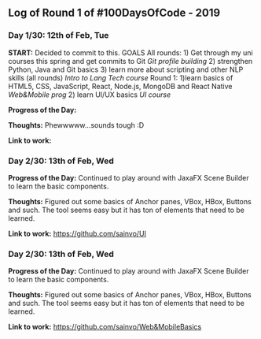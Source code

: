 
## Log of Round 1 of #100DaysOfCode - 2019

### Day 1/30: 12th of Feb, Tue

**START:** Decided to commit to this. 
                GOALS 
                All rounds:
                1) Get through my uni courses this spring and get               commits to Git
                        *Git profile building* 
                2) strengthen Python, Java and Git basics
                3) learn more about scripting and other NLP skills (all rounds)
                        *Intro to Lang Tech course* 
                Round 1:
                1)learn basics of HTML5, CSS, JavaScript, React, Node.js,        MongoDB and React Native
                        *Web&Mobile prog*
                2) learn UI/UX basics 
                        *UI course*
                        
**Progress of the Day:**                        
                            
**Thoughts:** Phewwwww...sounds tough :D

**Link to work:** 
### Day 2/30: 13th of Feb, Wed
                        
**Progress of the Day:** Continued to play around with JaxaFX Scene Builder to learn the basic components.                       
                            
**Thoughts:** Figured out some basics of Anchor panes, VBox, HBox, Buttons and such. The tool seems easy but it has ton of elements that need to be learned.

**Link to work:** https://github.com/sainvo/UI 

### Day 2/30: 13th of Feb, Wed
                        
**Progress of the Day:** Continued to play around with JaxaFX Scene Builder to learn the basic components.                       
                            
**Thoughts:** Figured out some basics of Anchor panes, VBox, HBox, Buttons and such. The tool seems easy but it has ton of elements that need to be learned.

**Link to work:** https://github.com/sainvo/Web&MobileBasics